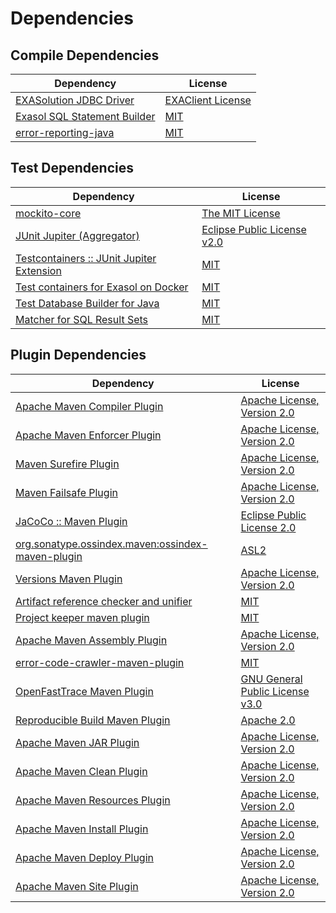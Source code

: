 <!-- @formatter:off -->
# Dependencies

## Compile Dependencies

| Dependency                        | License                |
| --------------------------------- | ---------------------- |
| [EXASolution JDBC Driver][0]      | [EXAClient License][1] |
| [Exasol SQL Statement Builder][2] | [MIT][3]               |
| [error-reporting-java][4]         | [MIT][3]               |

## Test Dependencies

| Dependency                                      | License                          |
| ----------------------------------------------- | -------------------------------- |
| [mockito-core][6]                               | [The MIT License][7]             |
| [JUnit Jupiter (Aggregator)][8]                 | [Eclipse Public License v2.0][9] |
| [Testcontainers :: JUnit Jupiter Extension][10] | [MIT][11]                        |
| [Test containers for Exasol on Docker][12]      | [MIT][3]                         |
| [Test Database Builder for Java][14]            | [MIT][3]                         |
| [Matcher for SQL Result Sets][16]               | [MIT][3]                         |

## Plugin Dependencies

| Dependency                                              | License                               |
| ------------------------------------------------------- | ------------------------------------- |
| [Apache Maven Compiler Plugin][18]                      | [Apache License, Version 2.0][19]     |
| [Apache Maven Enforcer Plugin][20]                      | [Apache License, Version 2.0][19]     |
| [Maven Surefire Plugin][22]                             | [Apache License, Version 2.0][19]     |
| [Maven Failsafe Plugin][24]                             | [Apache License, Version 2.0][19]     |
| [JaCoCo :: Maven Plugin][26]                            | [Eclipse Public License 2.0][27]      |
| [org.sonatype.ossindex.maven:ossindex-maven-plugin][28] | [ASL2][29]                            |
| [Versions Maven Plugin][30]                             | [Apache License, Version 2.0][19]     |
| [Artifact reference checker and unifier][32]            | [MIT][3]                              |
| [Project keeper maven plugin][34]                       | [MIT][3]                              |
| [Apache Maven Assembly Plugin][36]                      | [Apache License, Version 2.0][19]     |
| [error-code-crawler-maven-plugin][38]                   | [MIT][3]                              |
| [OpenFastTrace Maven Plugin][40]                        | [GNU General Public License v3.0][41] |
| [Reproducible Build Maven Plugin][42]                   | [Apache 2.0][29]                      |
| [Apache Maven JAR Plugin][44]                           | [Apache License, Version 2.0][19]     |
| [Apache Maven Clean Plugin][46]                         | [Apache License, Version 2.0][19]     |
| [Apache Maven Resources Plugin][48]                     | [Apache License, Version 2.0][19]     |
| [Apache Maven Install Plugin][50]                       | [Apache License, Version 2.0][29]     |
| [Apache Maven Deploy Plugin][52]                        | [Apache License, Version 2.0][29]     |
| [Apache Maven Site Plugin][54]                          | [Apache License, Version 2.0][19]     |

[34]: https://github.com/exasol/project-keeper-maven-plugin
[4]: https://github.com/exasol/error-reporting-java
[29]: http://www.apache.org/licenses/LICENSE-2.0.txt
[22]: https://maven.apache.org/surefire/maven-surefire-plugin/
[1]: https://docs.exasol.com/connect_exasol/drivers/jdbc.htm
[3]: https://opensource.org/licenses/MIT
[6]: https://github.com/mockito/mockito
[24]: https://maven.apache.org/surefire/maven-failsafe-plugin/
[14]: https://github.com/exasol/test-db-builder-java
[2]: https://github.com/exasol/sql-statement-builder
[30]: http://www.mojohaus.org/versions-maven-plugin/
[18]: https://maven.apache.org/plugins/maven-compiler-plugin/
[11]: http://opensource.org/licenses/MIT
[48]: https://maven.apache.org/plugins/maven-resources-plugin/
[40]: https://github.com/itsallcode/openfasttrace-maven-plugin
[46]: https://maven.apache.org/plugins/maven-clean-plugin/
[27]: https://www.eclipse.org/legal/epl-2.0/
[12]: https://github.com/exasol/exasol-testcontainers
[26]: https://www.jacoco.org/jacoco/trunk/doc/maven.html
[7]: https://github.com/mockito/mockito/blob/main/LICENSE
[16]: https://github.com/exasol/hamcrest-resultset-matcher
[42]: http://zlika.github.io/reproducible-build-maven-plugin
[54]: https://maven.apache.org/plugins/maven-site-plugin/
[41]: https://www.gnu.org/licenses/gpl-3.0.html
[19]: https://www.apache.org/licenses/LICENSE-2.0.txt
[20]: https://maven.apache.org/enforcer/maven-enforcer-plugin/
[0]: http://www.exasol.com
[9]: https://www.eclipse.org/legal/epl-v20.html
[50]: http://maven.apache.org/plugins/maven-install-plugin/
[8]: https://junit.org/junit5/
[28]: https://sonatype.github.io/ossindex-maven/maven-plugin/
[10]: https://testcontainers.org
[52]: http://maven.apache.org/plugins/maven-deploy-plugin/
[32]: https://github.com/exasol/artifact-reference-checker-maven-plugin
[38]: https://github.com/exasol/error-code-crawler-maven-plugin
[44]: https://maven.apache.org/plugins/maven-jar-plugin/
[36]: https://maven.apache.org/plugins/maven-assembly-plugin/
